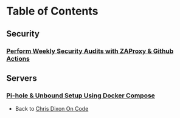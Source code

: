 # Table of Contents

## Security

### [Perform Weekly Security Audits with ZAProxy & Github Actions](zap-full-scan.md)

## Servers

### [Pi-hole & Unbound Setup Using Docker Compose](pihole.md)

- Back to [Chris Dixon On Code](https://chrisdixononcode.dev)

